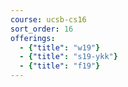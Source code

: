 ```yaml
---
course: ucsb-cs16
sort_order: 16
offerings:
  - {"title": "w19"}
  - {"title": "s19-ykk"}
  - {"title": "f19"}
---
```

